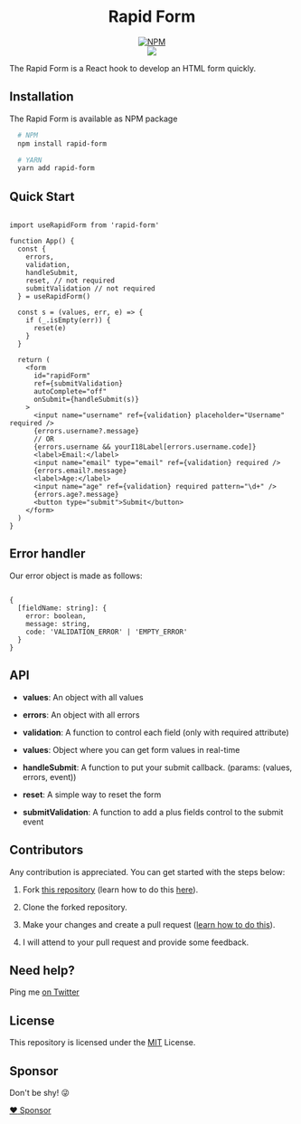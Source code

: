 <div align="center">
  
# Rapid Form

[![NPM](https://nodei.co/npm/rapid-form.png?compact=true)](https://nodei.co/npm/rapid-form/)
<br />
[![](https://img.shields.io/npm/dt/rapid-form.svg?style=flat-square)](https://www.npmjs.com/package/rapid-form)

</div>

The Rapid Form is a React hook to develop an HTML form quickly.

## Installation

The Rapid Form is available as NPM package

```bash
  # NPM
  npm install rapid-form

  # YARN
  yarn add rapid-form
```

## Quick Start

```tsx

import useRapidForm from 'rapid-form'

function App() {
  const {
    errors,
    validation,
    handleSubmit,
    reset, // not required
    submitValidation // not required
  } = useRapidForm()

  const s = (values, err, e) => {
    if (_.isEmpty(err)) {
      reset(e)
    }
  }

  return (
    <form
      id="rapidForm"
      ref={submitValidation}
      autoComplete="off"
      onSubmit={handleSubmit(s)}
    >
      <input name="username" ref={validation} placeholder="Username" required />
      {errors.username?.message}
      // OR
      {errors.username && yourI18Label[errors.username.code]}
      <label>Email:</label>
      <input name="email" type="email" ref={validation} required />
      {errors.email?.message}
      <label>Age:</label>
      <input name="age" ref={validation} required pattern="\d+" />
      {errors.age?.message}
      <button type="submit">Submit</button>
    </form>
  )
}

```

## Error handler

Our error object is made as follows:

```tsx

{
  [fieldName: string]: {
    error: boolean,
    message: string,
    code: 'VALIDATION_ERROR' | 'EMPTY_ERROR'
  }
}

```

## API

- **values**:
  An object with all values

- **errors**:
  An object with all errors

- **validation**:
  A function to control each field (only with required attribute)

- **values**:
  Object where you can get form values in real-time

- **handleSubmit**:
  A function to put your submit callback. (params: (values, errors, event))

- **reset**:
  A simple way to reset the form

- **submitValidation**:
  A function to add a plus fields control to the submit event

## Contributors

Any contribution is appreciated. You can get started with the steps below:

1. Fork [this repository](https://github.com/Randagio13/rapid-form) (learn how to do this [here](https://help.github.com/articles/fork-a-repo)).

2. Clone the forked repository.

3. Make your changes and create a pull request ([learn how to do this](https://docs.github.com/en/github/collaborating-with-issues-and-pull-requests/creating-a-pull-request)).

4. I will attend to your pull request and provide some feedback.

## Need help?

Ping me [on Twitter](https://twitter.com/randagio19)

## License

This repository is licensed under the [MIT](LICENSE) License.

## Sponsor

Don't be shy! 😜

[:heart: Sponsor](https://github.com/sponsors/Randagio13)
